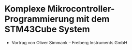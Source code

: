 # Komplexe Mikrocontroller-Programmierung mit dem STM43Cube System
- Vortrag von Oliver Simmank – Freiberg Instruments GmbH